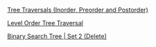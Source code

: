 [Tree Traversals (Inorder, Preorder and Postorder)](https://www.geeksforgeeks.org/tree-traversals-inorder-preorder-and-postorder/)

[Level Order Tree Traversal](https://www.geeksforgeeks.org/level-order-tree-traversal/)

[Binary Search Tree | Set 2 (Delete)](https://www.geeksforgeeks.org/binary-search-tree-set-2-delete/)